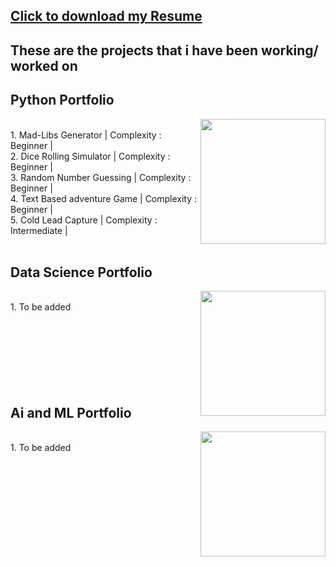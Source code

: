 ## <a id="raw-url" href="https://131c20cb-820d-4207-ae00-17ad459e1c88.filesusr.com/ugd/751290_62cd2f72ecfd495fb3a520ea9f54c4b3.pdf" download = "https://131c20cb-820d-4207-ae00-17ad459e1c88.filesusr.com/ugd/751290_62cd2f72ecfd495fb3a520ea9f54c4b3.pdf">Click to download my Resume</a>

## These are the projects that i have been working/ worked on<br>
<!--<details> -->
<!--<summary> </summary> -->
## Python Portfolio

<img align = "right" width = "200" src = "https://img.icons8.com/clouds/512/python.png">
<br clear= "left"/>
1. Mad-Libs Generator | Complexity : Beginner | <br>
2. Dice Rolling Simulator | Complexity : Beginner | <br>
3. Random Number Guessing | Complexity : Beginner | <br>
4. Text Based adventure Game | Complexity : Beginner | <br> 
5. Cold Lead Capture | Complexity : Intermediate | <br>
<br>
</details>

## Data Science Portfolio

<img align = "right" width = "200" src = "https://i.imgur.com/p7um1ZK.png">
<br clear= "left"/>
1. To be added
<br>
<br>
<br>
<br>
<br>
<br>
<br>
<br>
</details>

## Ai and ML Portfolio

<img align = "right" width = "200" src = "https://i.imgur.com/hEAIS0j.png">
<br clear= "left"/>
1. To be added
<br>
</details>
